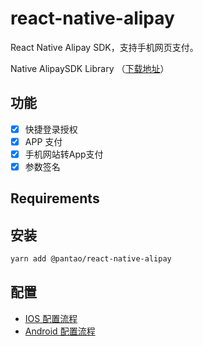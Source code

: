 # react-native-alipay

React Native Alipay SDK，支持手机网页支付。

Native AlipaySDK Library （[下载地址](https://docs.open.alipay.com/54/104509)）

## 功能

- [x] 快捷登录授权
- [x] APP 支付
- [x] 手机网站转App支付
- [x] 参数签名

## Requirements

## 安装

```bash
yarn add @pantao/react-native-alipay
```

## 配置

- [IOS 配置流程](docs/ios-setup.md)
- [Android 配置流程](docs/android-setup.md)